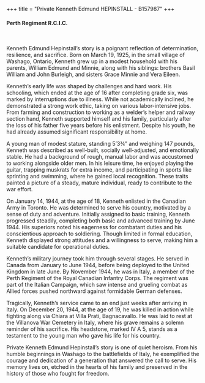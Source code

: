 +++
title = "Private Kenneth Edmund HEPINSTALL - B157987"
+++

#### Perth Regiment R.C.I.C.
<br>


Kenneth Edmund Hepinstall’s story is a poignant reflection of determination, resilience, and sacrifice. 
Born on March 19, 1925, in the small village of Washago, Ontario, Kenneth grew up in a modest household with his parents, William Edmund and Minnie, along with his siblings: brothers Basil William and John Burleigh, and sisters Grace Minnie and Vera Eileen.

Kenneth’s early life was shaped by challenges and hard work. His schooling, which ended at the age of 16 after completing grade six, was marked by interruptions due to illness. While not academically inclined, he demonstrated a strong work ethic, taking on various labor-intensive jobs. From farming and construction to working as a welder’s helper and railway section hand, Kenneth supported himself and his family, particularly after the loss of his father five years before his enlistment. Despite his youth, he had already assumed significant responsibility at home.

A young man of modest stature, standing 5’3¾” and weighing 147 pounds, Kenneth was described as well-built, socially well-adjusted, and emotionally stable. 
He had a background of rough, manual labor and was accustomed to working alongside older men. 
In his leisure time, he enjoyed playing the guitar, trapping muskrats for extra income, and participating in sports like sprinting and swimming, where he gained local recognition. These traits painted a picture of a steady, mature individual, ready to contribute to the war effort.

On January 14, 1944, at the age of 18, Kenneth enlisted in the Canadian Army in Toronto. He was determined to serve his country, motivated by a sense of duty and adventure. Initially assigned to basic training, Kenneth progressed steadily, completing both basic and advanced training by June 1944. His superiors noted his eagerness for combatant duties and his conscientious approach to soldiering. Though limited in formal education, Kenneth displayed strong attitudes and a willingness to serve, making him a suitable candidate for operational duties.

Kenneth’s military journey took him through several stages. He served in Canada from January to June 1944, before being deployed to the United Kingdom in late June. 
By November 1944, he was in Italy, a member of the Perth Regiment of the Royal Canadian Infantry Corps. The regiment was part of the Italian Campaign, which saw intense and grueling combat as Allied forces pushed northward against formidable German defenses.

Tragically, Kenneth’s service came to an end just weeks after arriving in Italy. On December 20, 1944, at the age of 19, he was killed in action while fighting along via Chiara at Villa Prati, Bagnacavallo. 
He was laid to rest at the Villanova War Cemetery in Italy, where his grave remains a solemn reminder of his sacrifice. His headstone, marked IV A 5, stands as a testament to the young man who gave his life for his country.

Private Kenneth Edmund Hepinstall’s story is one of quiet heroism. 
From his humble beginnings in Washago to the battlefields of Italy, he exemplified the courage and dedication of a generation that answered the call to serve. 
His memory lives on, etched in the hearts of his family and preserved in the history of those who fought for freedom.
